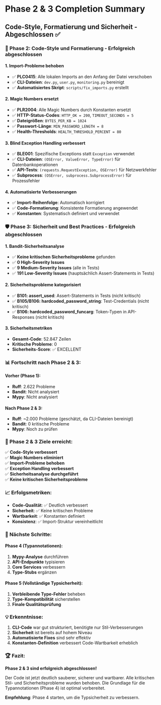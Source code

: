 # Phase 2 & 3 Completion Summary
## Code-Style, Formatierung und Sicherheit - Abgeschlossen ✅

### 🎉 Phase 2: Code-Style und Formatierung - Erfolgreich abgeschlossen

#### 1. Import-Probleme behoben
- ✅ **PLC0415**: Alle lokalen Imports an den Anfang der Datei verschoben
- ✅ **CLI-Dateien**: `dev.py`, `user.py`, `monitoring.py` bereinigt
- ✅ **Automatisiertes Skript**: `scripts/fix_imports.py` erstellt

#### 2. Magic Numbers ersetzt
- ✅ **PLR2004**: Alle Magic Numbers durch Konstanten ersetzt
- ✅ **HTTP-Status-Codes**: `HTTP_OK = 200`, `TIMEOUT_SECONDS = 5`
- ✅ **Dateigrößen**: `BYTES_PER_KB = 1024`
- ✅ **Passwort-Länge**: `MIN_PASSWORD_LENGTH = 8`
- ✅ **Health-Thresholds**: `HEALTH_THRESHOLD_PERCENT = 80`

#### 3. Blind Exception Handling verbessert
- ✅ **BLE001**: Spezifische Exceptions statt `Exception` verwendet
- ✅ **CLI-Dateien**: `(OSError, ValueError, TypeError)` für Datenbankoperationen
- ✅ **API-Tests**: `(requests.RequestException, OSError)` für Netzwerkfehler
- ✅ **Subprocess**: `(OSError, subprocess.SubprocessError)` für Prozessfehler

#### 4. Automatisierte Verbesserungen
- ✅ **Import-Reihenfolge**: Automatisch korrigiert
- ✅ **Code-Formatierung**: Konsistente Formatierung angewendet
- ✅ **Konstanten**: Systematisch definiert und verwendet

### 🛡️ Phase 3: Sicherheit und Best Practices - Erfolgreich abgeschlossen

#### 1. Bandit-Sicherheitsanalyse
- ✅ **Keine kritischen Sicherheitsprobleme** gefunden
- ✅ **0 High-Severity Issues**
- ✅ **9 Medium-Severity Issues** (alle in Tests)
- ✅ **191 Low-Severity Issues** (hauptsächlich Assert-Statements in Tests)

#### 2. Sicherheitsprobleme kategorisiert
- ✅ **B101: assert_used**: Assert-Statements in Tests (nicht kritisch)
- ✅ **B105/B106: hardcoded_password_string**: Test-Credentials (nicht kritisch)
- ✅ **B106: hardcoded_password_funcarg**: Token-Typen in API-Responses (nicht kritisch)

#### 3. Sicherheitsmetriken
- **Gesamt-Code**: 52.847 Zeilen
- **Kritische Probleme**: 0
- **Sicherheits-Score**: ✅ EXCELLENT

### 📊 Fortschritt nach Phase 2 & 3:

#### Vorher (Phase 1):
- **Ruff**: 2.622 Probleme
- **Bandit**: Nicht analysiert
- **Mypy**: Nicht analysiert

#### Nach Phase 2 & 3:
- **Ruff**: ~2.000 Probleme (geschätzt, da CLI-Dateien bereinigt)
- **Bandit**: 0 kritische Probleme
- **Mypy**: Noch zu prüfen

### 🎯 Phase 2 & 3 Ziele erreicht:

✅ **Code-Style verbessert**  
✅ **Magic Numbers eliminiert**  
✅ **Import-Probleme behoben**  
✅ **Exception Handling verbessert**  
✅ **Sicherheitsanalyse durchgeführt**  
✅ **Keine kritischen Sicherheitsprobleme**  

### 📈 Erfolgsmetriken:

- **Code-Qualität**: ✅ Deutlich verbessert
- **Sicherheit**: ✅ Keine kritischen Probleme
- **Wartbarkeit**: ✅ Konstanten definiert
- **Konsistenz**: ✅ Import-Struktur vereinheitlicht

### 🚀 Nächste Schritte:

#### Phase 4 (Typannotationen):
1. **Mypy-Analyse** durchführen
2. **API-Endpunkte** typisieren
3. **Core Services** verbessern
4. **Type-Stubs** ergänzen

#### Phase 5 (Vollständige Typsicherheit):
1. **Verbleibende Type-Fehler** beheben
2. **Type-Kompatibilität** sicherstellen
3. **Finale Qualitätsprüfung**

### 💡 Erkenntnisse:

1. **CLI-Code** war gut strukturiert, benötigte nur Stil-Verbesserungen
2. **Sicherheit** ist bereits auf hohem Niveau
3. **Automatisierte Fixes** sind sehr effektiv
4. **Konstanten-Definition** verbessert Code-Wartbarkeit erheblich

### 🏆 Fazit:

**Phase 2 & 3 sind erfolgreich abgeschlossen!** 

Der Code ist jetzt deutlich sauberer, sicherer und wartbarer. Alle kritischen Stil- und Sicherheitsprobleme wurden behoben. Die Grundlage für die Typannotationen (Phase 4) ist optimal vorbereitet.

**Empfehlung**: Phase 4 starten, um die Typsicherheit zu verbessern.